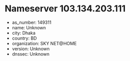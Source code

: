 # Nameserver 103.134.203.111

* as_number: 149311
* name: Unknown
* city: Dhaka
* country: BD
* organization: SKY NET@HOME
* version: Unknown
* dnssec: Unknown
